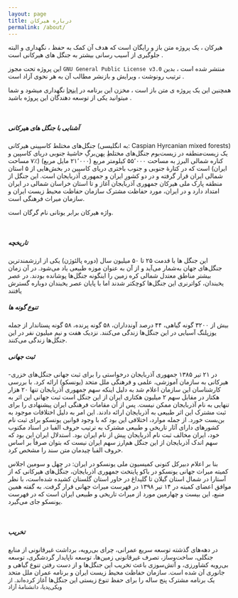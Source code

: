 ```yaml
---
layout: page
title: درباره هیرکان
permalink: /about/
---
```


 هیرکان ، یک پروژه متن باز و رایگان است که هدف آن کمک به حفظ ، نگهداری و البته جلوگیری از آسیب رسانی بیشتر به جنگل های هیرکانی است . 

این پروژه تحت مجوز ```GNU General Public License v3.0``` منتشر شده است ، بدین ترتیب رونوشت ، ویرایش و بازنشر مطالب آن به هر نحوی آزاد است .

همچنین این یک پروژه ی متن باز است ، مخزن این برنامه در [اینجا][github-link]
نگهداری میشود و شما میتوانید یکی از توسعه دهندگان این پروژه باشید .


<br>
<h5>آشنایی با جنگل های هیرکانی</h5>
 جنگل‌های مختلط کاسپینی هیرکانی (به انگلیسی: Caspian Hyrcanian mixed forests) یک زیست‌منطقه در زیست‌بوم جنگل‌های مختلطِ پهن‌برگِ حاشیهٔ جنوبی دریای کاسپین و کناره شمالی البرز به مساحت ۵۵٬۰۰۰ کیلومتر مربع (۲۱٬۰۰۰ مایل مربع) (٪۷ مساحت ایران) است که در کتارهٔ جنوبی و جنوب باختری دریای کاسپین در بخش‌هایی از ۵ استان شمالی ایران قرار گرفته و در دو کشورِ ایران و جمهوری آذربایجان است. این جنگل از منطقه پارک ملی هیرکان جمهوری آذربایجان آغاز و تا استان خراسان شمالی در ایران امتداد دارد و در ایران، مورد حفاظت مشترک سازمان حفاظت محیط زیست ایران و سازمان میراث فرهنگی است.

واژه هیرکان برابر یونانی نام گرگان است. 

<br>
<h5>تاریخچه</h5>
این جنگل ها با قدمت ۲۵ تا ۵۰ میلیون سال (دوره پالئوژن) یکی از ارزشمندترین جنگل‌های جهان به‌شمار می‌آید و از آن به عنوان موزه طبیعی یاد می‌شود. در آن زمان بیشتر مناطق معتدل شمالی کره زمین را اینگونه جنگل‌ها پوشانده بودند. در عصر یخبندان، کواترنری این جنگل‌ها کوچکتر شدند اما با پایان عصر یخبندان دوباره گسترش یافتند

<br>
<h5>تنوع گونه ها</h5>
بیش از ۳۲۰۰ گونه گیاهی، ۴۴ درصد آوندداران، ۵۸ گونه پرنده، ۵۸ گونه پستاندار از جمله یوزپلنگ آسیایی در این جنگل‌ها زندگی می‌کنند. نزدیک هفت و نیم میلیون نفر در این جنگل‌ها زندگی می‌کنند.

<br>
<h5>ثبت جهانی</h5>
در ۲۱ تیر ۱۳۸۵ جمهوری آذربایجان درخواستی را برای ثبت جهانی جنگل‌های خزری-هیرکانی به سازمان آموزشی، علمی و فرهنگی ملل متحد (یونسکو) ارائه کرد. با بررسی کارشناسان این سازمان اعلام شد به دلیل اینکه سهم جمهوری آذربایجان تنها ۲۰ هزار هکتار در مقابل سهم ۲ میلیون هکتاری ایران از این جنگل است ثبت جهانی این اثر به تنهایی به نام آذربایجان ممکن نیست. پس از آن مقامات فرهنگی ایران پیشنهادی را برای ثبت مشترک این اثر طبیعی به آذربایجان ارائه دادند. این امر به دلیل اختلافات موجود به بن‌بست خورد. از جمله موارد، اختلافی این بود که با وجود قوانین یونسکو برای ثبت نام کشورهای دارای آثار تاریخی و طبیعی مشترک به ترتیب حروف الفبا در اسناد مکتوب خود، ایران مخالف ثبت نام آذربایجان پیش از نام ایران بود. استدلال ایران این بود که سهم اندک آذربایجان از این جنگل هم‌ارز سهم ایران نیست که بتوان صرفاً بر اساس حروف الفبا چیدمان متن سند را مشخص کرد. 

بنا بر اعلام دبیرکل کنونی کمیسیون ملی یونسکو در ایران: در چهل و سومین اجلاس کمیته میراث جهانی یونسکو در باکو پایتخت جمهوری آذربایجان، جنگل‌های هیرکانی که از آستارا در شمال استان گیلان تا گلیداغ در خاور استان گلستان کشیده شده‌است، با نظر موافق اعضای کمیته در ۱۴ تیر ۱۳۹۸ در فهرست میراث جهانی قرار گرفت. به گفته همین منبع، این بیست و چهارمین مورد از میراث تاریخی و طبیعی ایران است که در فهرست یونسکو جای می‌گیرد.

<br>
<h5>تخریب</h5>
در دهه‌های گذشته توسعه سریع عمرانی، چرای بی‌رویه، برداشت غیرقانونی از منابع جنگلی، ساخت‌و‌ساز، تصرف غیرقانونی زمین‌ها، توسعه ناپایدار گردشگری، توسعه بی‌رویه کشاورزی، و آتش‌سوزی باعث تخریب این جنگل‌ها و از دست رفتن تنوع گیاهی و جانوری آن شده است. سازمان حفاظت محیط زیست ایران و برنامه عمران ملل متحد یک برنامه مشترک پنج ساله را برای حفظ تنوع زیستی این جنگل‌ها آغاز کرده‌اند.

<span style="font-size:.8rem">
 از ویکی‌پدیا، دانشنامهٔ آزاد
</span>



[github-link]: https://github.com/hirkaan/hirkaan.github.io/